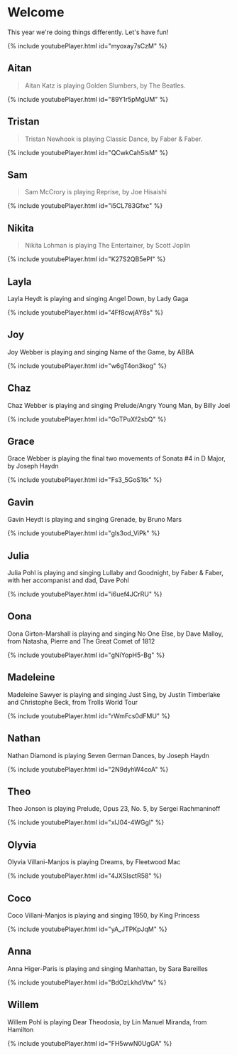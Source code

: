 # Welcome

This year we're doing things differently. Let's have fun!

{% include youtubePlayer.html id="myoxay7sCzM" %}

## Aitan 
> Aitan Katz is playing Golden Slumbers, by The Beatles.

{% include youtubePlayer.html id="89Y1r5pMgUM" %}

## Tristan 
> Tristan Newhook is playing Classic Dance, by Faber & Faber. 

{% include youtubePlayer.html id="QCwkCah5isM" %}

## Sam
> Sam McCrory is playing Reprise, by Joe Hisaishi

{% include youtubePlayer.html id="i5CL783Gfxc" %}

## Nikita
> Nikita Lohman is playing The Entertainer, by Scott Joplin

{% include youtubePlayer.html id="K27S2QB5ePI" %}

## Layla
Layla Heydt is playing and singing Angel Down, by Lady Gaga

{% include youtubePlayer.html id="4Ff8cwjAY8s" %}

## Joy
Joy Webber is playing and singing Name of the Game, by ABBA

{% include youtubePlayer.html id="w6gT4on3kog" %}

## Chaz
Chaz Webber is playing and singing Prelude/Angry Young Man, by Billy Joel

{% include youtubePlayer.html id="GoTPuXf2sbQ" %}

## Grace
Grace Webber is playing the final two movements of Sonata #4 in D Major, by Joseph Haydn

{% include youtubePlayer.html id="Fs3_5GoS1tk" %}

## Gavin
Gavin Heydt is playing and singing Grenade, by Bruno Mars

{% include youtubePlayer.html id="gls3od_ViPk" %}

## Julia
Julia Pohl is playing and singing Lullaby and Goodnight, by Faber & Faber, with her accompanist and dad, Dave Pohl

{% include youtubePlayer.html id="i6uef4JCrRU" %}

## Oona
Oona Girton-Marshall is playing and singing No One Else, by Dave Malloy, from Natasha, Pierre and The Great Comet of 1812

{% include youtubePlayer.html id="gNiYopH5-Bg" %}

## Madeleine
Madeleine Sawyer is playing and singing Just Sing, by Justin Timberlake and Christophe Beck, from Trolls World Tour

{% include youtubePlayer.html id="rWmFcs0dFMU" %}

## Nathan
Nathan Diamond is playing Seven German Dances, by Joseph Haydn

{% include youtubePlayer.html id="2N9dyhW4coA" %}

## Theo
Theo Jonson is playing Prelude, Opus 23, No. 5, by Sergei Rachmaninoff

{% include youtubePlayer.html id="xlJ04-4WGgI" %}

## Olyvia
Olyvia Villani-Manjos is playing Dreams, by Fleetwood Mac

{% include youtubePlayer.html id="4JXSIsctR58" %}

## Coco
Coco Villani-Manjos is playing and singing 1950, by King Princess

{% include youtubePlayer.html id="yA_JTPKpJqM" %}

## Anna
Anna Higer-Paris is playing and singing Manhattan, by Sara Bareilles

{% include youtubePlayer.html id="BdOzLkhdVtw" %}

## Willem
Willem Pohl is playing Dear Theodosia, by Lin Manuel Miranda, from Hamilton

{% include youtubePlayer.html id="FH5wwN0UgGA" %}

